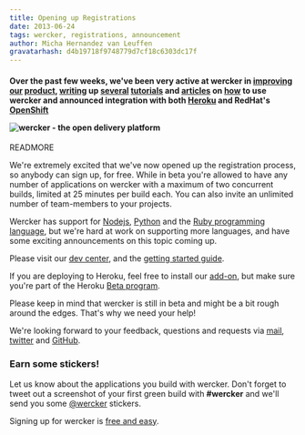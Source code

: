 ```yaml
---
title: Opening up Registrations
date: 2013-06-24
tags: wercker, registrations, announcement
author: Micha Hernandez van Leuffen
gravatarhash: d4b19718f9748779d7cf18c6303dc17f
---
```


<h4 class="subheader">

Over the past few weeks, we've been very active at wercker in <a href="http://blog.wercker.com/2013/06/21/Introducing-our-new-add-app-flow.html">improving</a> <a href="http://blog.wercker.com/2013/06/18/Spotlight-on-the-wercker-cli.html">our</a> <a href="http://blog.wercker.com/2013/06/12/Github-commit-status-API.html">product</a>, <a href="http://blog.wercker.com/2013/06/20/Getting-started-with-Node-Mongoose-MongoDB-Part1.html">writing</a> up <a href="http://blog.wercker.com/2013/06/21/Getting-started-with-Node-Mongoose-MongoDB-Part2.html">several</a> <a href="http://blog.wercker.com/2013/06/11/Gettingstarted-with-flask-redis.html">tutorials</a> and <a href="http://blog.wercker.com/2013/05/31/simplify-you-jekyll-publishing-process-with-wercker.html">articles</a> on <a href="http://blog.wercker.com/2013/06/10/Streamlining-Middleman-Deploys-to-s3.html">how</a> to use wercker and
announced integration with both <a href="http://blog.wercker.com/2013/06/13/Wercker-heroku-addon-in-beta.html">Heroku</a> and RedHat's <a href="http://blog.wercker.com/2013/06/11/OpenShift-Support.html">OpenShift</a>

<img src="http://f.cl.ly/items/3e393u0n3t2f3j2z3S2b/Screen%20Shot%202013-06-24%20at%209.56.01%20AM.png" alt="wercker - the open delivery platform">

</h4>

READMORE

We're extremely excited that we've now opened up the registration process, so anybody can sign up, for free. While in beta you're allowed to have any number of applications on wercker with a maximum of two concurrent builds, limited at 25 minutes per build each. You can also invite an unlimited number of team-members to your projects.

Wercker has support for [Nodejs](http://nodejs.org), [Python](http://python.org) and the [Ruby programming language](http://www.ruby-lang.org/en/), but we're hard at work on supporting more languages, and have some exciting announcements on this topic coming up.

Please visit our [dev center](http://devcenter.wercker.com/), and the [getting started guide](http://devcenter.wercker.com/articles/gettingstarted/).

If you are deploying to Heroku, feel free to install our [add-on](https://addons.heroku.com/wercker), but make sure you're part of the Heroku [Beta program](http://beta.heroku.com).

Please keep in mind that wercker is still in beta and might be a bit rough around the edges. That's why we need your help!

We're looking forward to your feedback, questions and requests via [mail](mailto:pleasemailus@wercker.com), [twitter](http://twitter.com/wercker) and [GitHub](http://github.com/wercker/support).

### Earn some stickers!

Let us know about the applications you build with wercker. Don't forget to tweet out a screenshot of your first green build with **#wercker** and we'll send you some [@wercker](http://twitter.com/wercker) stickers.

Signing up for wercker is [free and easy](https://app.wercker.com/users/new/).